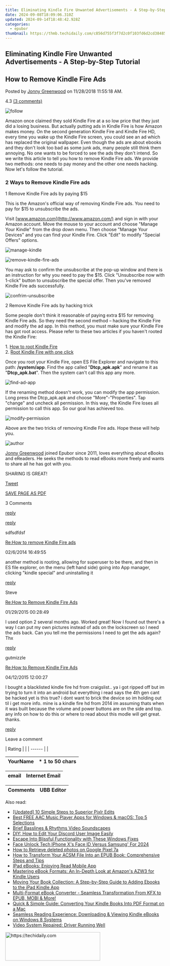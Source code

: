 ```yaml
---
title: Eliminating Kindle Fire Unwanted Advertisements - A Step-by-Step Tutorial
date: 2024-09-08T18:09:06.310Z
updated: 2024-09-14T18:48:42.928Z
categories:
  - epubor
thumbnail: https://thmb.techidaily.com/c856d755f3f7d2c0f103fd6d2cd384857bef4cae5585cde42e136d87338a8911.jpg
---
```


## Eliminating Kindle Fire Unwanted Advertisements - A Step-by-Step Tutorial

## How to Remove Kindle Fire Ads

Posted by [Jonny Greenwood](https://plus.google.com/u/0/+JonnyGreenwood999) on 11/28/2018 11:55:18 AM.

4.3 [(3 comments)](http://www.epubor.com/#comment-area) 

![follow](http://www.epubor.com/images/follow.png)

Amazon once claimed they sold Kindle Fire at a so low price that they just did a losing business. But actually putting ads in Kindle Fire is how Amazon makes money. On the second generation Kindle Fire and Kindle Fire HD, every time you wake up the Kindle Fire screen, you could see an ad which has replaced the original wallpaper. Even though the ads are about ebooks and they don't look too bad as some junk ads, many people still think them annoying. No one wants to be forced to see the ads they don't intend. So we write this article to tell you how to remove Kindle Fire ads. We provide two methods: one needs to pay money and the other one needs hacking. Now let's follow the tutorial.

### 2 Ways to Remove Kindle Fire ads

1 Remove Kindle Fire ads by paying $15 

This is the Amazon's official way of removing Kindle Fire ads. You need to pay for $15 to unsubscribe the ads.

Visit [www.amazon.com](http://www.amazon.com/) and sign in with your Amazon account. Move the mouse to your account and choose "Manage Your Kindle" from the drop down menu. Then choose "Manage Your Devices" and you can find your Kindle Fire. Click "Edit" to modify "Special Offers" options.

![manage-kindle](https://www.epubor.com/images/uppic/1-manage-kindle.jpg)

![remove-kindle-fire-ads](https://www.epubor.com/images/uppic/2-unsubscribe-special-offers.jpg)

You may ask to confirm the unsubscribe at the pop-up window and there is an instruction for why you need to pay the $15\. Click "Unsubscribe now with 1-click" button to unsubscribe the special offer. Then you've removed Kindle Fire ads successfully.

![confrim-unsubscribe](https://www.epubor.com/images/uppic/3-confrim-unsubscribe.jpg)

2 Remove Kindle Fire ads by hacking trick 

Some people don't think it reasonable of paying extra $15 for removing Kindle Fire ads. So they need the second method – hacking the Kindle Fire and modify the ad app. In this method, you must make sure your Kindle Fire has got root access. Please refer to these two articles if you haven't rooted the Kindle Fire:

 1\. [How to root Kindle Fire](https://tools.techidaily.com/epubor/products/)  
 2\. [Root Kindle Fire with one click](http://ebookconverter.blogspot.com/2013/07/root-kindle-fire-with-one-click.html)

Once you root your Kindle Fire, open ES File Explorer and navigate to this path: **/system/app**. Find the app called "**Dtcp\_apk.apk**" and rename it as "**Dtcp\_apk.bat**". Then the system can't call this app any more.

![find-ad-app](https://www.epubor.com/images/uppic/3-find-ad-app.jpg)

If the renaming method doesn't work, you can modify the app permission. Long press the Dtcp\_apk.apk and choose "More"-"Properties". Tap "change" and uncheck all permission. In this way, the Kindle Fire loses all permission to call this app. So our goal has achieved too.

![modify-permission](https://www.epubor.com/images/uppic/4-modify-permission.jpg)

Above are the two tricks of removing Kindle Fire ads. Hope these will help you.

![author](https://www.epubor.com/images/uppic/jonny.png)

[Jonny Greenwood](https://plus.google.com/u/0/+JonnyGreenwood999) joined Epubor since 2011, loves everything about eBooks and eReaders. He seeks the methods to read eBooks more freely and wants to share all he has got with you.

SHARING IS GREAT!

[Tweet](https://twitter.com/share) 

[SAVE PAGE AS PDF](https://tools.techidaily.com/epubor/products/) 

3 Comments

[reply](https://tools.techidaily.com/epubor/products/) 

[reply](https://tools.techidaily.com/epubor/products/) 

sdfsdfdsf

[Re:How to remove Kindle Fire ads](https://tools.techidaily.com/epubor/products/)

02/6/2014 16:49:55

another method is rooting, allowing for superuser to be there, and then in ES file explorer, on the menu (left hand side) going into App manager, clicking "kindle special" and uninstalling it

[reply](https://tools.techidaily.com/epubor/products/) 

Steve

[Re:How to Remove Kindle Fire Ads](https://tools.techidaily.com/epubor/products/)

01/29/2015 00:28:49

I used option 2 several months ago. Worked great! Now I found out there's a way I can put my own pictures instead of ads on the lockscreen so I need the ads back. Can you tell me the permissions I need to get the ads again? Thx

[reply](https://tools.techidaily.com/epubor/products/) 

gutmizzle

[Re:How to Remove Kindle Fire Ads](https://tools.techidaily.com/epubor/products/)

04/12/2015 12:00:27

I bought a blacklisted kindle fire hd from craigslist.. ya i got ripped off but im trying to turn it into an android but everything i read says the 4th gen cant be hacked yet is this true? i dont want to brick the device so im holding out til i get more info. mine is a kindle fire hd from 2014 im assuming thats when it was built because the volume and power buttons are on the side and top. any info on how to do this or where to read about this modle will get great. thanks.

[reply](https://tools.techidaily.com/epubor/products/) 

Leave a comment

| Rating |  |
| ------ |  |

| YourName | \*  1 to 50 chars |
| -------- | ----------------- |

| email | Internet Email |
| ----- | -------------- |

| Comments | UBB Editor |
| -------- | ---------- |

<ins class="adsbygoogle"
     style="display:block"
     data-ad-format="autorelaxed"
     data-ad-client="ca-pub-7571918770474297"
     data-ad-slot="1223367746"></ins>

<ins class="adsbygoogle"
     style="display:block"
     data-ad-client="ca-pub-7571918770474297"
     data-ad-slot="8358498916"
     data-ad-format="auto"
     data-full-width-responsive="true"></ins>

<span class="atpl-alsoreadstyle">Also read:</span>
<div><ul>
<li><a href="https://extra-tips.techidaily.com/updated-10-simple-steps-to-superior-pixlr-edits/"><u>[Updated] 10 Simple Steps to Superior Pixlr Edits</u></a></li>
<li><a href="https://some-guidance.techidaily.com/best-free-aac-music-player-apps-for-windows-and-macos-top-5-selections/"><u>Best FREE AAC Music Player Apps for Windows & macOS: Top 5 Selections</u></a></li>
<li><a href="https://youtube-tips.techidaily.com/-basslines-and-rhythms-video-soundscapes/"><u>Brief Basslines & Rhythms Video Soundscapes</u></a></li>
<li><a href="https://tech-renaissance.techidaily.com/diy-how-to-edit-your-discord-user-image-easily/"><u>DIY: How to Edit Your Discord User Image Easily</u></a></li>
<li><a href="https://windows11.techidaily.com/escape-into-blissful-functionality-with-these-windows-fixes/"><u>Escape Into Blissful Functionality with These Windows Fixes</u></a></li>
<li><a href="https://some-techniques.techidaily.com/face-unlock-tech-iphone-xs-face-id-versus-samsung-for-2024/"><u>Face Unlock Tech IPhone X's Face ID Versus Samsung' For 2024</u></a></li>
<li><a href="https://blog-min.techidaily.com/how-to-retrieve-deleted-photos-on-google-pixel-7a-by-stellar-photo-recovery-android-mobile-photo-recover/"><u>How to Retrieve deleted photos on Google Pixel 7a</u></a></li>
<li><a href="https://solve-howtos.techidaily.com/how-to-transform-your-acsm-file-into-an-epub-book-comprehensive-steps-and-tips/"><u>How to Transform Your ACSM File Into an EPUB Book: Comprehensive Steps and Tips</u></a></li>
<li><a href="https://solve-howtos.techidaily.com/ipad-ebooks-enjoying-read-mobile-app/"><u>IPad eBooks: Enjoying Read Mobile App</u></a></li>
<li><a href="https://solve-howtos.techidaily.com/mastering-ebook-formats-an-in-depth-look-at-amazons-azw3-for-kindle-users/"><u>Mastering eBook Formats: An In-Depth Look at Amazon's AZW3 for Kindle Users</u></a></li>
<li><a href="https://solve-howtos.techidaily.com/moving-your-book-collection-a-step-by-step-guide-to-adding-ebooks-to-the-ipad-kindle-app/"><u>Moving Your Book Collection: A Step-by-Step Guide to Adding Ebooks to the iPad Kindle App</u></a></li>
<li><a href="https://solve-howtos.techidaily.com/multi-format-ebook-converter-seamless-transformation-from-kfx-to-epub-mobi-and-more/"><u>Multi-Format eBook Converter - Seamless Transformation From KFX to EPUB, MOBI & More!</u></a></li>
<li><a href="https://solve-howtos.techidaily.com/quick-and-simple-guide-converting-your-kindle-books-into-pdf-format-on-a-mac/"><u>Quick & Simple Guide: Converting Your Kindle Books Into PDF Format on a Mac</u></a></li>
<li><a href="https://solve-howtos.techidaily.com/seamless-reading-experience-downloading-and-viewing-kindle-ebooks-on-windows-8-systems/"><u>Seamless Reading Experience: Downloading & Viewing Kindle eBooks on Windows 8 Systems</u></a></li>
<li><a href="https://graphic-issues.techidaily.com/video-system-repaired-driver-running-well/"><u>Video System Repaired: Driver Running Well</u></a></li>
</ul></div>

<!-- affiliate ads begin -->
<a href="https://aligracehair.sjv.io/c/5597632/2135414/19272" target="_top" id="2135414">
  <img src="//a.impactradius-go.com/display-ad/19272-2135414" border="0" alt="https://techidaily.com" width="300" height="90"/>
</a>
<img height="0" width="0" src="https://aligracehair.sjv.io/i/5597632/2135414/19272" style="position:absolute;visibility:hidden;" border="0" />
<!-- affiliate ads end -->

